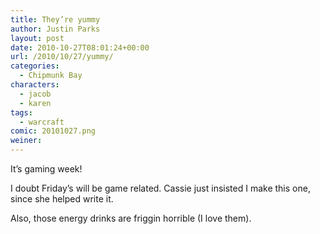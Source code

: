 ```yaml
---
title: They’re yummy
author: Justin Parks
layout: post
date: 2010-10-27T08:01:24+00:00
url: /2010/10/27/yummy/
categories:
  - Chipmunk Bay
characters:
  - jacob
  - karen
tags:
  - warcraft  
comic: 20101027.png
weiner:
---
```

It&#8217;s gaming week!

I doubt Friday&#8217;s will be game related. Cassie just insisted I make this one, since she helped write it.
  
Also, those energy drinks are friggin horrible (I love them).